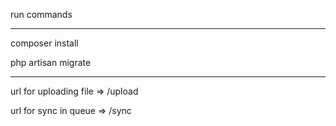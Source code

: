 run commands

__________________________________

composer install 

php artisan migrate

________________________________________________

url for uploading file =>  /upload

url for sync in queue =>  /sync

